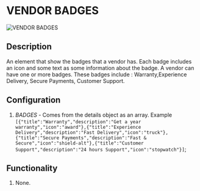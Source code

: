 # VENDOR BADGES

![VENDOR BADGES](https://i.postimg.cc/GhHstXZH/Screenshot-2022-06-24-092039.png)

## Description

An element that show the badges that a vendor has. Each badge includes an icon and some text as some information about the badge. A vendor can have one or more badges. These badges include : Warranty,Experience Delivery, Secure Payments, Customer Support.  

## Configuration

1. *BADGES* - Comes from the details object as an array. Example `[{"title":"Warranty","description":"Get a year warranty","icon":"award"},{"title":"Experience Delivery","description":"Fast Delivery","icon":"truck"},{"title":"Secure Payments","description":"Fast & Secure","icon":"shield-alt"},{"title":"Customer Support","description":"24 hours Support","icon":"stopwatch"}]`;

## Functionality

1. None.
